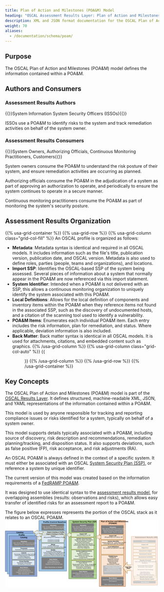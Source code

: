 ```yaml
---
title: Plan of Action and Milestones (POA&M) Model
heading: "OSCAL Assessment Results Layer: Plan of Action and Milestones (POA&M) Model"
description: XML and JSON format documentation for the OSCAL Plan of Action and Milestones (POA&M) model, which is part of the OSCAL Assessment Results layer. These formats model the findings of a periodic or continuous assessment.
weight: 70
aliases:
  - /documentation/schema/poam/
---
```


## Purpose

The OSCAL Plan of Action and Milestones (POA&M) model defines the information contained within a POA&M. 

## Authors and Consumers

### Assessment Results Authors

{{<callout>}}System Information System Security Officers (ISSOs){{</callout>}}

ISSOs use a POA&M to identify risks to the system and track remediation activities on behalf of the system owner.

### Assessment Results Consumers

{{<callout>}}System Owners, Authorizing Officials, Continuous Monitoring Practitioners, Customers{{</callout>}}

System owners consume the POA&M to understand the risk posture of their system, and ensure remediation activities are occurring as planned.

Authorizing officials consume the POA&M in the adjudication of a system as part of approving an authorization to operate, and periodically to ensure the system continues to operate in a secure manner.

Continuous monitoring practitioners consume the POA&M as part of monitoring the system's security posture.

##  Assessment Results Organization

{{% usa-grid-container %}}
{{% usa-grid-row %}}
{{% usa-grid-column class="grid-col-fill" %}}
An OSCAL profile is organized as follows:
- **Metadata**: Metadata syntax is identical and required in all OSCAL models. It includes information such as the file's title, publication version, publication date, and OSCAL version. Metadata is also used to define roles, parties (people, teams and organizations), and locations.
- **Import SSP**: Identifies the OSCAL-based SSP of the system being assessed. Several pieces of information about a system that normally appear in the POA&M are now referenced via this import statement.
- **System Identifier**: Intended when a POA&M is not delivered with an SSP, this allows a continuous monitoring organization to uniquely identify the system associated with this POA&M.
- **Local Definitions**: Allows for the local definition of components and inventory items within the POA&M when they reference items not found in the associated SSP, such as the discovery of undocumented hosts, and a citation of the scanning tool used to identify a vulnerability.
- **POA&M Items**: Enumerates each individual POA&M item. Each entry includes the risk information, plan for remediation, and status. Where applicable, deviation information is also included.
- **Back Matter**: Back matter syntax is identical in all OSCAL models. It is used for attachments, citations, and embedded content such as graphics.
{{% /usa-grid-column %}}
{{% usa-grid-column class="grid-col-auto" %}}
{{<figure src="poam-model.svg" alt="A diagram of the plan of actions and milestones model. As described in the text, within the larger plan of actions and milestones model box, it shows a metadata at the top, followed by an import SSP box, objectives box, assessment subject box, assessment assets box, assessment activities box, and finally a back matter box." class="maxw-full margin-top-0">}}
{{% /usa-grid-column %}}
{{% /usa-grid-row %}}
{{% /usa-grid-container %}}

## Key Concepts

The OSCAL Plan of Action and Milestones (POA&M) model is part of the [OSCAL Results Layer](/documentation/schema/assessment-results-layer/). It defines structured, machine-readable XML, JSON, and YAML representations of the information contained within a POA&M. 

This model is used by anyone responsible for tracking and reporting compliance issues or risks identified for a system, typically on behalf of a system owner. 

This model supports details typically associated with a POA&M, including source of discovery, risk description and recommendations, remediation planning/tracking, and disposition status. It also supports deviations, such as false positive (FP), risk acceptance, and risk adjustments (RA).

An OSCAL POA&M is always defined in the context of a specific system. It must either be associated with an OSCAL [System Security Plan (SSP)](/documentation/schema/implementation-layer/ssp/), or reference a system by unique identifier.

The current version of this model was created based on the information requirements of a [FedRAMP POA&M](https://www.fedramp.gov/assets/resources/templates/FedRAMP-POAM-Template.xlsm).

It was designed to use identical syntax to the [assessment results model](/documentation/schema/assessment-results-layer/assessment-results/), for overlapping assemblies (results: observations and risks), which allows easy transfer of identified risks for an assessment report to a POA&M. 

The figure below expresses represents the portion of the OSCAL stack as it relates to an OSCAL POA&M.
![A diagram representing the OSCAL stack from a system security plan's perspective.](OSCAL-stack-POAM.svg)